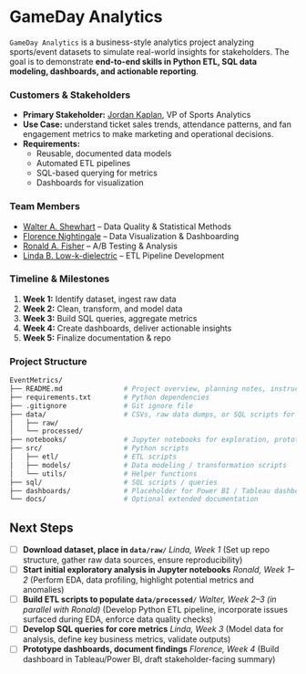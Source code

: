 # GameDay Analytics

`GameDay Analytics` is a business-style analytics project analyzing sports/event datasets to simulate real-world insights for stakeholders. The goal is to demonstrate **end-to-end skills in Python ETL, SQL data modeling, dashboards, and actionable reporting**.

### Customers & Stakeholders
- **Primary Stakeholder:** [Jordan Kaplan](https://cod-esports.fandom.com/wiki/JKap), VP of Sports Analytics
- **Use Case:** understand ticket sales trends, attendance patterns, and fan engagement metrics to make marketing and operational decisions.
- **Requirements:** 
  - Reusable, documented data models
  - Automated ETL pipelines
  - SQL-based querying for metrics
  - Dashboards for visualization

### Team Members
- [Walter A. Shewhart](https://en.wikipedia.org/wiki/Walter_A._Shewhart) – Data Quality & Statistical Methods
- [Florence Nightingale](https://en.wikipedia.org/wiki/Florence_Nightingale) – Data Visualization & Dashboarding
- [Ronald A. Fisher](https://en.wikipedia.org/wiki/Ronald_Fisher) – A/B Testing & Analysis
- [Linda B. Low-k-dielectric](www.linkedin.com/in/nicole-rowsey) – ETL Pipeline Development

### Timeline & Milestones
1. **Week 1:** Identify dataset, ingest raw data
2. **Week 2:** Clean, transform, and model data
3. **Week 3:** Build SQL queries, aggregate metrics
4. **Week 4:** Create dashboards, deliver actionable insights
5. **Week 5:** Finalize documentation & repo


### Project Structure
```bash
EventMetrics/
├── README.md               # Project overview, planning notes, instructions
├── requirements.txt        # Python dependencies
├── .gitignore              # Git ignore file
├── data/                   # CSVs, raw data dumps, or SQL scripts for demo datasets
│   ├── raw/
│   └── processed/
├── notebooks/              # Jupyter notebooks for exploration, prototyping, analysis
├── src/                    # Python scripts
│   ├── etl/                # ETL scripts
│   ├── models/             # Data modeling / transformation scripts
│   └── utils/              # Helper functions
├── sql/                    # SQL scripts / queries
├── dashboards/             # Placeholder for Power BI / Tableau dashboards
└── docs/                   # Optional extended documentation
```

## Next Steps
- [ ] **Download dataset, place in `data/raw/`** *Linda, Week 1*
  (Set up repo structure, gather raw data sources, ensure reproducibility)
- [ ] **Start initial exploratory analysis in Jupyter notebooks** *Ronald, Week 1–2*
  (Perform EDA, data profiling, highlight potential metrics and anomalies)
- [ ] **Build ETL scripts to populate `data/processed/`** *Walter, Week 2–3 (in parallel with Ronald)*
  (Develop Python ETL pipeline, incorporate issues surfaced during EDA, enforce data quality checks)
- [ ] **Develop SQL queries for core metrics** *Linda, Week 3*
  (Model data for analysis, define key business metrics, validate outputs)
- [ ] **Prototype dashboards, document findings** *Florence, Week 4*
  (Build dashboard in Tableau/Power BI, draft stakeholder-facing summary)
